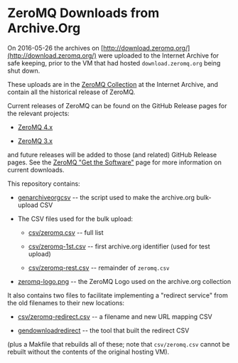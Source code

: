 # ZeroMQ Downloads from Archive.Org

On 2016-05-26 the archives on [http://download.zeromq.org/](http://download.zeromq.org/)
were uploaded to the Internet Archive for safe keeping, prior to the 
VM that had hosted `download.zeromq.org` being shut down.  

These uploads are in the [ZeroMQ Collection](https://archive.org/details/zeromq)
at the Internet Archive, and contain all the historical release of
ZeroMQ.  

Current releases of ZeroMQ can be found on the GitHub Release pages
for the relevant projects:

*   [ZeroMQ 4.x](https://zeromq.github.io/zeromq4-1/)

*   [ZeroMQ 3.x](https://zeromq.github.io/zeromq3-x/)

and future releases will be added to those (and related) GitHub Release
pages.  See the [ZeroMQ "Get the Software"](http://zeromq.org/intro:get-the-software)
page for more information on current downloads.

This repository contains:

*   [genarchiveorgcsv](genarchiveorgcsv) -- the script used to make the archive.org bulk-upload CSV

*   The CSV files used for the bulk upload:

    *   [csv/zeromq.csv](csv/zeromq.csv) -- full list

    *   [csv/zeromq-1st.csv](csv/zeromq-1st.csv) -- first archive.org identifier (used for test upload)

    *   [csv/zeromq-rest.csv](csv/zeromq-rest.csv) -- remainder of `zeromq.csv`

*   [zeromq-logo.png](zeromq-logo.png) -- the ZeroMQ Logo used on the archive.org collection

It also contains two files to facilitate implementing a "redirect service"
from the old filenames to their new locations:

*   [csv/zeromq-redirect.csv](zeromq-redirect.csv) -- a filename and new URL mapping CSV

*   [gendownloadredirect](gendownloadredirect) -- the tool that built the redirect CSV

(plus a Makfile that rebuilds all of these; note that `csv/zeromq.csv` 
cannot be rebuilt without the contents of the original hosting VM).
